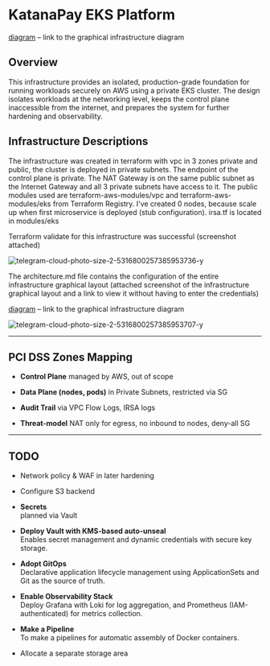 # KatanaPay EKS Platform
[diagram](https://www.mermaidchart.com/raw/e95c1b9e-3771-4253-bd46-b403fba68c0b?theme=light&version=v0.1&format=svg) – link to the graphical infrastructure diagram
## Overview

This infrastructure provides an isolated, production-grade foundation for running workloads securely on AWS using a private EKS cluster. The design isolates workloads at the networking level, keeps the control plane inaccessible from the internet, and prepares the system for further hardening and observability.

## Infrastructure Descriptions

The infrastructure was created in terraform with vpc in 3 zones private and public, the cluster is deployed in private subnets. The endpoint of the control plane is private. The NAT Gateway is on the same public subnet as the Internet Gateway and all 3 private subnets have access to it. The public modules used are terraform-aws-modules/vpc and terraform-aws-modules/eks from Terraform Registry. I've created 0 nodes, because scale up when first microservice is deployed (stub configuration). irsa.tf is located in modules/eks

Terraform validate for this infrastructure was successful (screenshot attached)

![telegram-cloud-photo-size-2-5316800257385953736-y](https://github.com/user-attachments/assets/e34f9887-69f0-4ee8-a65f-4143d146a392)


The architecture.md file contains the configuration of the entire infrastructure graphical layout (attached screenshot of the infrastructure graphical layout and a link to view it without having to enter the credentials)

[diagram](https://www.mermaidchart.com/raw/e95c1b9e-3771-4253-bd46-b403fba68c0b?theme=light&version=v0.1&format=svg) – link to the graphical infrastructure diagram

![telegram-cloud-photo-size-2-5316800257385953707-y](https://github.com/user-attachments/assets/c2908633-5cd0-44de-9187-c3231b687a7a)


---
## PCI DSS Zones Mapping

- **Control Plane**
  managed by AWS, out of scope
  
- **Data Plane (nodes, pods)**
  in Private Subnets, restricted via SG
  
- **Audit Trail**
  via VPC Flow Logs, IRSA logs

- **Threat-model**
  NAT only for egress, no inbound to nodes, deny-all SG 
---
## TODO

- Network policy & WAF in later hardening

- Configure S3 backend
  
- **Secrets**  
  planned via Vault
  
- **Deploy Vault with KMS-based auto-unseal**  
  Enables secret management and dynamic credentials with secure key storage.

- **Adopt GitOps**  
  Declarative application lifecycle management using ApplicationSets and Git as the source of truth.

- **Enable Observability Stack**  
  Deploy Grafana with Loki for log aggregation, and Prometheus (IAM-authenticated) for metrics collection.

- **Make a Pipeline**  
  To make a pipelines for automatic assembly of Docker containers.

- Allocate a separate storage area
